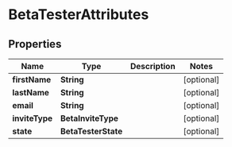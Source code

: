 

# BetaTesterAttributes


## Properties

| Name | Type | Description | Notes |
|------------ | ------------- | ------------- | -------------|
|**firstName** | **String** |  |  [optional] |
|**lastName** | **String** |  |  [optional] |
|**email** | **String** |  |  [optional] |
|**inviteType** | **BetaInviteType** |  |  [optional] |
|**state** | **BetaTesterState** |  |  [optional] |



